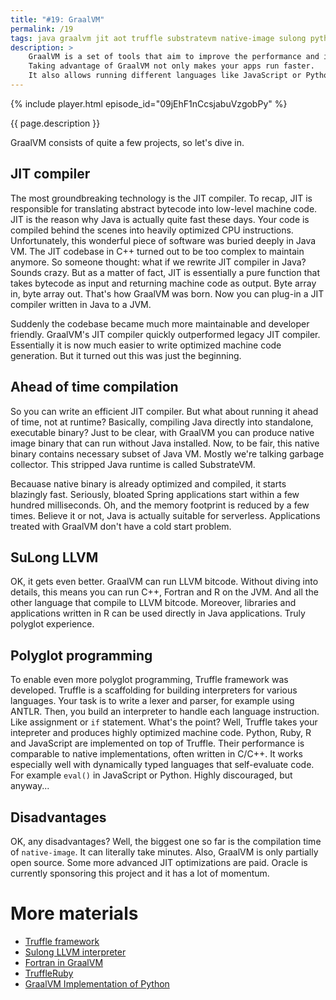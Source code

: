 ```yaml
---
title: "#19: GraalVM"
permalink: /19
tags: java graalvm jit aot truffle substratevm native-image sulong python ruby bitcode
description: >
    GraalVM is a set of tools that aim to improve the performance and interoperability of Java Virtual Machine.
    Taking advantage of GraalVM not only makes your apps run faster.
    It also allows running different languages like JavaScript or Python with superb speed.
---
```


{% include player.html episode_id="09jEhF1nCcsjabuVzgobPy" %}

{{ page.description }}



GraalVM consists of quite a few projects, so let's dive in.

## JIT compiler

The most groundbreaking technology is the JIT compiler.
To recap, JIT is responsible for translating abstract bytecode into low-level machine code.
JIT is the reason why Java is actually quite fast these days.
Your code is compiled behind the scenes into heavily optimized CPU instructions.
Unfortunately, this wonderful piece of software was buried deeply in Java VM.
The JIT codebase in C++ turned out to be too complex to maintain anymore.
So someone thought: what if we rewrite JIT compiler in Java?
Sounds crazy.
But as a matter of fact, JIT is essentially a pure function that takes bytecode as input and returning machine code as output.
Byte array in, byte array out.
That's how GraalVM was born.
Now you can plug-in a JIT compiler written in Java to a JVM.

Suddenly the codebase became much more maintainable and developer friendly.
GraalVM's JIT compiler quickly outperformed legacy JIT compiler.
Essentially it is now much easier to write optimized machine code generation.
But it turned out this was just the beginning.

## Ahead of time compilation

So you can write an efficient JIT compiler.
But what about running it ahead of time, not at runtime?
Basically, compiling Java directly into standalone, executable binary?
Just to be clear, with GraalVM you can produce native image binary that can run without Java installed.
Now, to be fair, this native binary contains necessary subset of Java VM.
Mostly we're talking garbage collector.
This stripped Java runtime is called SubstrateVM.

Becauase native binary is already optimized and compiled, it starts blazingly fast.
Seriously, bloated Spring applications start within a few hundred milliseconds.
Oh, and the memory footprint is reduced by a few times.
Believe it or not, Java is actually suitable for serverless.
Applications treated with GraalVM don't have a cold start problem.

## SuLong LLVM

OK, it gets even better.
GraalVM can run LLVM bitcode.
Without diving into details, this means you can run C++, Fortran and R on the JVM.
And all the other language that compile to LLVM bitcode.
Moreover, libraries and applications written in R can be used directly in Java applications.
Truly polyglot experience.

## Polyglot programming

To enable even more polyglot programming, Truffle framework was developed.
Truffle is a scaffolding for building interpreters for various languages.
Your task is to write a lexer and parser, for example using ANTLR.
Then, you build an interpreter to handle each language instruction.
Like assignment or `if` statement.
What's the point?
Well, Truffle takes your intepreter and produces highly optimized machine code.
Python, Ruby, R and JavaScript are implemented on top of Truffle.
Their performance is comparable to native implementations, often written in C/C++.
It works especially well with dynamically typed languages that self-evaluate code.
For example `eval()` in JavaScript or Python.
Highly discouraged, but anyway...

## Disadvantages

OK, any disadvantages?
Well, the biggest one so far is the compilation time of `native-image`.
It can literally take minutes.
Also, GraalVM is only partially open source.
Some more advanced JIT optimizations are paid.
Oracle is currently sponsoring this project and it has a lot of momentum.




# More materials

* [Truffle framework](https://www.graalvm.org/graalvm-as-a-platform/implement-language/)
* [Sulong LLVM interpreter](https://github.com/oracle/graal/tree/master/sulong)
* [Fortran in GraalVM](https://www.graalvm.org/reference-manual/r/ExtensionsSupport/#fortran-compiler)
* [TruffleRuby](https://github.com/oracle/truffleruby)
* [GraalVM Implementation of Python](https://github.com/graalvm/graalpython)

<script src="https://utteranc.es/client.js"
        repo="nurkiewicz/256"
        issue-term="title"
        theme="github-dark"
        crossorigin="anonymous"
        async>
</script>


